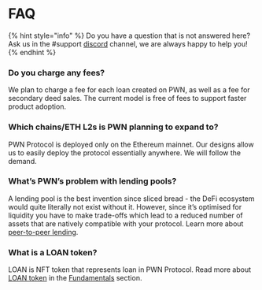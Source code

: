 # FAQ

{% hint style="info" %}
Do you have a question that is not answered here? Ask us in the #support [discord](https://discord.gg/8WHnTj9HPn) channel, we are always happy to help you!
{% endhint %}

### **Do you charge any fees?**&#x20;

We plan to charge a fee for each loan created on PWN, as well as a fee for secondary deed sales. The current model is free of fees to support faster product adoption.

### **Which chains/ETH L2s is PWN planning to expand to?**&#x20;

PWN Protocol is deployed only on the Ethereum mainnet. Our designs allow us to easily deploy the protocol essentially anywhere. We will follow the demand.

### **What’s PWN’s problem with lending pools?**&#x20;

A lending pool is the best invention since sliced bread - the DeFi ecosystem would quite literally not exist without it. However, since it’s optimised for liquidity you have to make trade-offs which lead to a reduced number of assets that are natively compatible with your protocol. Learn more about [peer-to-peer lending](fundamentals/peer-to-peer-lending.md).

### What is a LOAN token?

LOAN is NFT token that represents loan in PWN Protocol. Read more about [LOAN token](fundamentals/loan-token.md) in the [Fundamentals](broken-reference) section.
